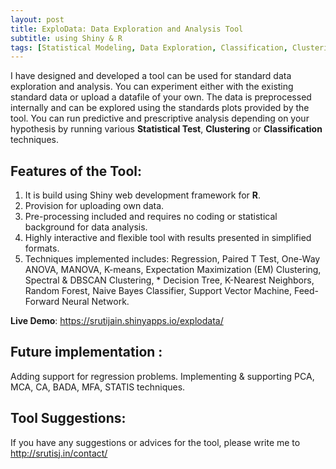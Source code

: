 ```yaml
---
layout: post
title: ExploData: Data Exploration and Analysis Tool
subtitle: using Shiny & R
tags: [Statistical Modeling, Data Exploration, Classification, Clustering, R, Shiny, Data Analysis, App Development]
---
```


I have designed and developed a tool can be used for standard data exploration and analysis. You can experiment either with the existing standard data or upload a datafile of your own. The data is preprocessed internally and can be explored using the standards plots provided by the tool. You can run predictive and prescriptive analysis depending on your hypothesis by running various **Statistical Test**, **Clustering** or **Classification** techniques. 

## Features of the Tool:
1. It is build using Shiny web development framework for **R**.
2. Provision for uploading own data.
3. Pre-processing included and requires no coding or statistical background for data analysis. 
4. Highly interactive and flexible tool with results presented in simplified formats.
5. Techniques implemented includes: Regression, Paired T Test, One-Way ANOVA, MANOVA, K-means, Expectation Maximization (EM) Clustering, Spectral & DBSCAN Clustering, * Decision Tree, K-Nearest Neighbors, Random Forest, Naive Bayes Classifier, Support Vector Machine, Feed-Forward Neural Network. 

**Live Demo**: https://srutijain.shinyapps.io/explodata/

## Future implementation : 

Adding support for regression problems. Implementing & supporting PCA, MCA, CA, BADA, MFA, STATIS techniques. 

## Tool Suggestions: 
If you have any suggestions or advices for the tool, please write me to http://srutisj.in/contact/
